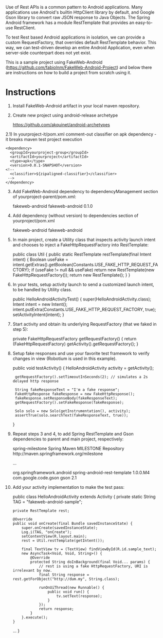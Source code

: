 Use of Rest APIs is a common pattern to Android applications. Many applications use Android's builtin HttpClient library by default, and Google Gson library to convert raw JSON response to Java Objects. The Spring Android framework has a module RestTemplate that provides an easy-to-use RestClient.

To test Rest based Android applications in isolation, we can provide a custom RequestFactory, that overrides default RestTemplate behavior. This way, we can test-driven develop an entire Android Application, even when server-side counterpart does not yet exist.

This is a sample project using FakeWeb-Android (https://github.com/fabiolnm/FakeWeb-Android-Project) and below there are instructions on how to build a project from scratch using it.


# Instructions


1) Install FakeWeb-Android artifact in your local maven repository.


2) Create new project using android-release archetype

	https://github.com/akquinet/android-archetypes


2.1) In yourproject-it/pom.xml comment-out classifier on apk dependency - it breaks maven test project execution

    <dependency>
      <groupId>yourproject-group</groupId>
      <artifactId>yourproject</artifactId>
      <type>apk</type>
      <version>0.0.1-SNAPSHOT</version>
    <!-- 
      <classifier>${zipaligned-classifier}</classifier>
     -->
    </dependency>


3) Add FakeWeb-Android dependency to dependencyManagement section of yourproject-parent/pom.xml:

	<dependency>
       		<groupId>fakeweb-android</groupId>
          	<artifactId>fakeweb-android</artifactId>
		<version>0.1.0</version>
	</dependency>


4) Add dependency (without version) to dependencies section of yourproject/pom.xml

	<dependency>
		<groupId>fakeweb-android</groupId>
		<artifactId>fakeweb-android</artifactId>
	</dependency>


5) In main project, create a Utility class that inspects activity launch intent and chooses to inject a FakeHttpRequestFactory into RestTemplate:

	public class Util {
		public static RestTemplate restTemplate(final Intent intent) {
			Boolean useFake = intent.getExtras().getBoolean(Constants.USE_FAKE_HTTP_REQUEST_FACTORY);
			if (useFake != null && useFake)
				return new RestTemplate(new FakeHttpRequestFactory());
			return new RestTemplate();
		}
	}


6) In your tests, setup activity launch to send a customized launch intent, to be handled by Utility class.

	public HelloAndroidActivityTest() {
		super(HelloAndroidActivity.class);
		Intent intent = new Intent();
		intent.putExtra(Constants.USE_FAKE_HTTP_REQUEST_FACTORY, true);
		setActivityIntent(intent);
	}


7) Start activity and obtain its underlying RequestFactory (that we faked in step 5):

	private FakeHttpRequestFactory getRequestFactory() {
		return (FakeHttpRequestFactory) getActivity().getRequestFactory();
	}


8) Setup fake responses and use your favorite test framework to verify changes in view (Robotium is used in this example).

	public void testActivity() {
		HelloAndroidActivity activity = getActivity();

		getRequestFactory().setTimeoutInSeconds(2); // simulates a 2s delayed http response

		String fakeResponseText = "I'm a fake response";
		FakeHttpResponse fakeResponse = new FakeHttpResponse();
		fakeResponse.setResponseBody(fakeResponseText);
		getRequestFactory().setFakeResponse(fakeResponse);

		Solo solo = new Solo(getInstrumentation(), activity);
		assertTrue(solo.searchText(fakeResponseText, true));
	}


9) Repeat steps 3 and 4, to add Spring RestTemplate and Gson dependencies to parent and main project, respectively:

	<repositories>
		<repository>
			<id>spring-milestone</id>
			<name>Spring Maven MILESTONE Repository</name>
			<url>http://maven.springframework.org/milestone</url>
		</repository>	
	</repositories>

	...

	<dependency>
		<groupId>org.springframework.android</groupId>
		<artifactId>spring-android-rest-template</artifactId>
		<version>1.0.0.M4</version>
	</dependency> 
	<dependency>
		<groupId>com.google.code.gson</groupId>
		<artifactId>gson</artifactId>
		<version>2.1</version>
	</dependency>


10) Add your activity implementation to make the test pass:
	
	public class HelloAndroidActivity extends Activity {
		private static String TAG = "fakeweb-android-sample";

		private RestTemplate rest;

		@Override
		public void onCreate(final Bundle savedInstanceState) {
			super.onCreate(savedInstanceState);
			Log.i(TAG, "onCreate");
			setContentView(R.layout.main);
			rest = Util.restTemplate(getIntent());

			final TextView tv = (TextView) findViewById(R.id.sample_text);
			new AsyncTask<Void, Void, String>() {
				@Override
				protected String doInBackground(final Void... params) {
					// rest is using a fake HttpRequestFactory, URI is irrelevant by now.
					final String response = rest.getForObject("http://dum.my", String.class);

					runOnUiThread(new Runnable() {
						public void run() {
							tv.setText(response);
						}
					});
					return response;
				}
			}.execute();
		}
	...
	}


